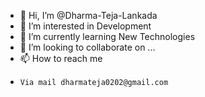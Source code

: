 - 👋 Hi, I’m @Dharma-Teja-Lankada
- 👀 I’m interested in Development
- 🌱 I’m currently learning New Technologies
- 💞️ I’m looking to collaborate on ...
- 📫 How to reach me
-     Via mail dharmateja0202@gmail.com

<!---
Dharma-Teja-22/Dharma-Teja-22 is a ✨ special ✨ repository because its `README.md` (this file) appears on your GitHub profile.
You can click the Preview link to take a look at your changes.
--->
